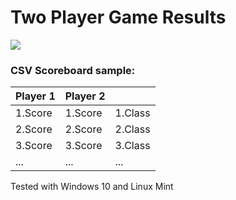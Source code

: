 # Two Player Game Results

![](http://i.imgur.com/mN5vDC9.png)

### CSV Scoreboard sample:
| Player 1 | Player 2 |          |
| -------- | -------- | -------- |
| 1.Score  | 1.Score  | 1.Class  |
| 2.Score  | 2.Score  | 2.Class  |
| 3.Score  | 3.Score  | 3.Class  |
| ...      | ...      | ...      |

Tested with Windows 10 and Linux Mint
